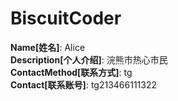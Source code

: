 # BiscuitCoder

**Name[姓名]**: Alice  
**Description[个人介绍]**: 浣熊市热心市民  
**ContactMethod[联系方式]**: tg  
**Contact[联系账号]**: tg213466111322
